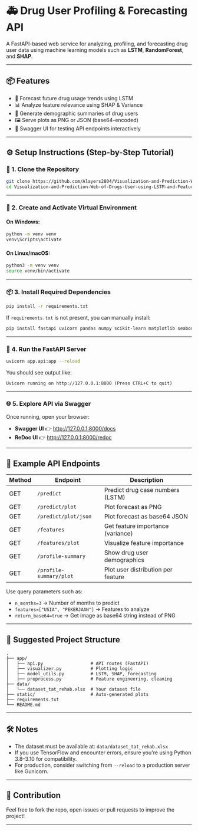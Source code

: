 # 🚑 Drug User Profiling & Forecasting API

A FastAPI-based web service for analyzing, profiling, and forecasting drug user data using machine learning models such as **LSTM**, **RandomForest**, and **SHAP**.

---

## 📦 Features

- 🔮 Forecast future drug usage trends using LSTM
- 📊 Analyze feature relevance using SHAP & Variance
- 👤 Generate demographic summaries of drug users
- 🖼️ Serve plots as PNG or JSON (base64-encoded)
- 🧪 Swagger UI for testing API endpoints interactively

---

## ⚙️ Setup Instructions (Step-by-Step Tutorial)

### 🧾 1. Clone the Repository

```bash
git clone https://github.com/Alayers2804/Visualization-and-Prediction-Web-of-Drugs-User-using-LSTM-and-Feature-Importance.git
cd Visualization-and-Prediction-Web-of-Drugs-User-using-LSTM-and-Feature-Importance
```

---

### 🐍 2. Create and Activate Virtual Environment

#### On **Windows**:

```bash
python -m venv venv
venv\Scripts\activate
```

#### On **Linux/macOS**:

```bash
python3 -m venv venv
source venv/bin/activate
```

---

### 📦 3. Install Required Dependencies

```bash
pip install -r requirements.txt
```

If `requirements.txt` is not present, you can manually install:

```bash
pip install fastapi uvicorn pandas numpy scikit-learn matplotlib seaborn shap openpyxl tensorflow
```

---

### 🧪 4. Run the FastAPI Server

```bash
uvicorn app.api:app --reload
```

You should see output like:

```
Uvicorn running on http://127.0.0.1:8000 (Press CTRL+C to quit)
```

---

### 🌐 5. Explore API via Swagger

Once running, open your browser:

- **Swagger UI** 👉 http://127.0.0.1:8000/docs
- **ReDoc UI** 👉 http://127.0.0.1:8000/redoc

---

## 🔁 Example API Endpoints

| Method | Endpoint                     | Description                          |
|--------|------------------------------|--------------------------------------|
| GET    | `/predict`                   | Predict drug case numbers (LSTM)     |
| GET    | `/predict/plot`              | Plot forecast as PNG                 |
| GET    | `/predict/plot/json`         | Plot forecast as base64 JSON         |
| GET    | `/features`                  | Get feature importance (variance)    |
| GET    | `/features/plot`             | Visualize feature importance         |
| GET    | `/profile-summary`           | Show drug user demographics          |
| GET    | `/profile-summary/plot`      | Plot user distribution per feature   |

Use query parameters such as:

- `n_months=3` → Number of months to predict
- `features=["USIA", "PEKERJAAN"]` → Features to analyze
- `return_base64=true` → Get image as base64 string instead of PNG

---

## 📁 Suggested Project Structure

```
.
├── app/
│   ├── api.py                  # API routes (FastAPI)
│   ├── visualizer.py           # Plotting logic
│   ├── model_utils.py          # LSTM, SHAP, forecasting
│   ├── preprocess.py           # Feature engineering, cleaning
├── data/
│   └── dataset_tat_rehab.xlsx  # Your dataset file
├── static/                     # Auto-generated plots
├── requirements.txt
└── README.md
```

---

## 🛠️ Notes

- The dataset must be available at: `data/dataset_tat_rehab.xlsx`
- If you use TensorFlow and encounter errors, ensure you're using Python 3.8–3.10 for compatibility.
- For production, consider switching from `--reload` to a production server like Gunicorn.

---

## 🤝 Contribution

Feel free to fork the repo, open issues or pull requests to improve the project!

---
